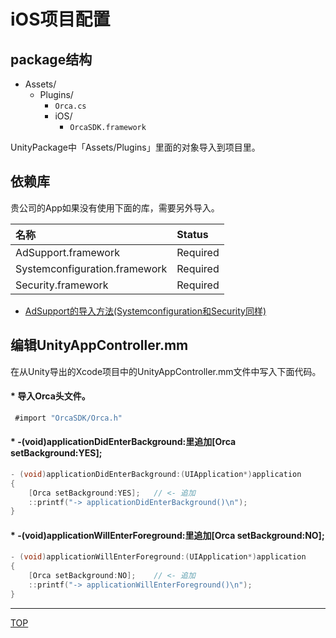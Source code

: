 # iOS项目配置

## package结构
* Assets/
  * Plugins/
    * `Orca.cs`
    * iOS/
      * `OrcaSDK.framework`

UnityPackage中「Assets/Plugins」里面的对象导入到项目里。

## 依赖库

贵公司的App如果没有使用下面的库，需要另外导入。

|名称|Status|
|:--|:--|
|AdSupport.framework|Required|
|Systemconfiguration.framework|Required|
|Security.framework|Required|
* [AdSupport的导入方法(Systemconfiguration和Security同样)](./adsupport/README.md)

## 编辑UnityAppController.mm
在从Unity导出的Xcode项目中的UnityAppController.mm文件中写入下面代码。
#### * 导入Orca头文件。


```objectivec
 #import "OrcaSDK/Orca.h"
```

#### * -(void)applicationDidEnterBackground:里追加[Orca setBackground:YES];

```objectivec
- (void)applicationDidEnterBackground:(UIApplication*)application
{
	[Orca setBackground:YES];	// <- 追加
	::printf("-> applicationDidEnterBackground()\n");
}
```

#### * -(void)applicationWillEnterForeground:里追加[Orca setBackground:NO];
```objectivec
- (void)applicationWillEnterForeground:(UIApplication*)application
{
	[Orca setBackground:NO];	// <- 追加
	::printf("-> applicationWillEnterForeground()\n");
}
```

----

[TOP](/lang/cn/unity/README-float.md)
